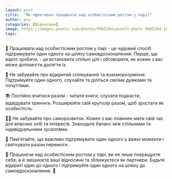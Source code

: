 ```yaml
---
layout: post
title:  "Як ефективно працювати над особистісним ростом у парі?"
author: psy
categories: [Відносини]
image: https://images.pexels.com/photos/9065264/pexels-photo-9065264.jpeg?auto=compress&cs=tinysrgb&fit=crop&h=627&w=1200
tags: 
---
```


🌱 Працювати над особистісним ростом у парі - це чудовий спосіб підтримувати один одного на шляху самовдосконалення. Перше, що варто зробити, - це встановити спільні цілі і обговорити, як кожен з вас може допомогти досягти їх. 

💬 Не забувайте про відкритий спілкування та взаєморозуміння. Підтримуйте один одного, слухайте та діліться своїми думками та почуттями. 

📚 Постійно вчитися разом - читати книги, слухати подкасти, відвідувати тренінги. Розширюйте свій кругозір разом, щоб зростати як особистість. 

🧘‍♀️ Не забувайте про саморозвиток. Кожен з вас повинен мати свій час для власних хобі та інтересів. Знаходьте баланс між спільними та індивідуальними зусиллями. 

🙌 Пам'ятайте, що важливо підтримувати один одного у важкі моменти і святкувати разом перемоги. 

💖 Працюючи над особистісним ростом у парі, ви не лише покращуєте себе, а й зміцнюєте ваші відносини та зближуєтеся як партнери. Будьте відкриті один до одного і підтримуйте один одного на шляху до самовдосконалення. 🌟


